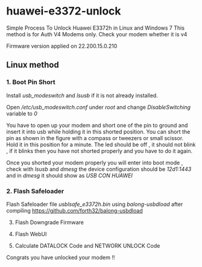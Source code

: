# huawei-e3372-unlock

Simple Process To Unlock Huawei E3372h in Linux and Windows 7
This method is for Auth V4 Modems only.  Check your modem whether it is v4

Firmware version applied on 22.200.15.0.210 

## Linux method
### 1. Boot Pin Short
  Install *usb_modeswitch* and *lsusb* if it is not already installed.
  
  Open */etc/usb_modeswitch.conf* under *root* and change *DisableSwitching* variable to *0*
  
  You have to open up your modem and short one of the pin to ground and insert it into usb while holding it in this shorted position. You can short the pin as shown in the figure with a compass or tweezers or small scissor. Hold it in this position for a minute. The led should be off , it should not blink , if it blinks then you have not shorted properly and you have to do it again.
  
  Once you shorted your modem properly you will enter into boot mode , check with *lsusb* and *dmesg* the device configuration should be *12d1:1443*  and in *dmesg* it should show as *USB CON HUAWEI* 

### 2. Flash Safeloader  
   Flash Safeloader file *usblsafe_e3372h.bin* using *balong-usbdload* after compiling https://github.com/forth32/balong-usbdload

3. Flash Downgrade Firmware

4. Flash WebUI

6. Calculate DATALOCK Code and NETWORK UNLOCK Code

Congrats you have unlocked your modem !!
